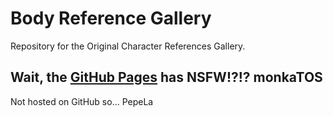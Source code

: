 # Body Reference Gallery

Repository for the Original Character References Gallery.

## Wait, the [GitHub Pages](https://theblackcat-oc.github.io/old-reference-gallery/) has NSFW!?!? monkaTOS

Not hosted on GitHub so... PepeLa
